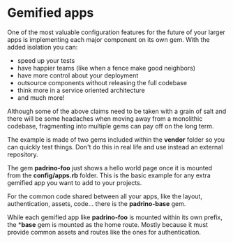 # Gemified apps 

One of the most valuable configuration features for the future of your larger
apps is implementing each major component on its own gem. With the added
isolation you can:

  - speed up your tests 
  - have happier teams (like when a fence make good neighbors)
  - have more control about your deployment 
  - outsource components without releasing the full codebase
  - think more in a service oriented architecture
  - and much more!

Although some of the above claims need to be taken with a grain of salt and
there will be some headaches when moving away from a monolithic codebase,
fragmenting into multiple gems can pay off on the long term.

The example is made of two gems included within the **vendor** folder so you can
quickly test things. Don't do this in real life and use instead an external
repository.

The gem **padrino-foo** just shows a hello world page once it is mounted from the
**config/apps.rb** folder. This is the basic example for any extra gemified app
you want to add to your projects.

For the common code shared between all your apps, like the layout,
authentication, assets, code... there is the **padrino-base** gem. 

While each gemified app like **padrino-foo** is mounted within its own prefix, 
the ***base** gem is mounted as the home route. Mostly because it must provide
common assets and routes like the ones for authentication.

